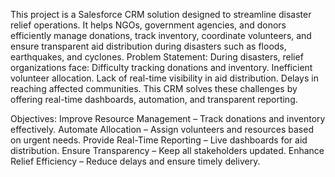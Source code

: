 This project is a Salesforce CRM solution designed to streamline disaster relief operations. 
It helps NGOs, government agencies, and donors efficiently manage donations, track inventory, coordinate volunteers, and ensure transparent aid distribution during disasters such as floods, earthquakes, and cyclones.
Problem Statement:
During disasters, relief organizations face:
Difficulty tracking donations and inventory.
Inefficient volunteer allocation.
Lack of real-time visibility in aid distribution.
Delays in reaching affected communities.
This CRM solves these challenges by offering real-time dashboards, automation, and transparent reporting.

Objectives:
Improve Resource Management – Track donations and inventory effectively.
Automate Allocation – Assign volunteers and resources based on urgent needs.
Provide Real-Time Reporting – Live dashboards for aid distribution.
Ensure Transparency – Keep all stakeholders updated.
Enhance Relief Efficiency – Reduce delays and ensure timely delivery.
